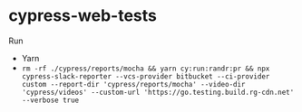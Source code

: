 # cypress-web-tests

Run
- Yarn
- ```rm -rf ./cypress/reports/mocha && yarn cy:run:randr:pr && npx cypress-slack-reporter --vcs-provider bitbucket --ci-provider custom --report-dir 'cypress/reports/mocha' --video-dir 'cypress/videos' --custom-url 'https://go.testing.build.rg-cdn.net' --verbose true```
